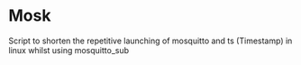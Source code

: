 # Mosk
Script to shorten the repetitive launching of mosquitto and ts (Timestamp) in linux whilst using mosquitto_sub
